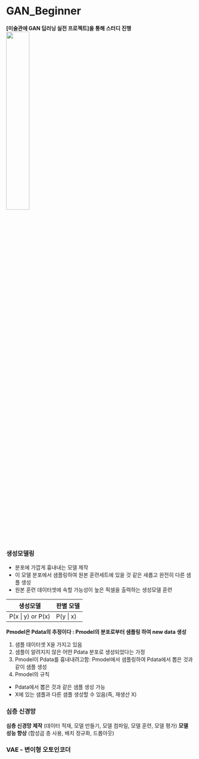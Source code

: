 # GAN_Beginner 
**[미술관에 GAN 딥러닝 실전 프로젝트]을 통해 스터디 진행** <br>
<img src="https://user-images.githubusercontent.com/72767245/98833307-36944580-2481-11eb-8c58-5bb9d022ca67.png" width="35%">

### 생성모델링
- 분포에 가깝게 흉내내는 모델 제작
- 이 모델 분포에서 샘플링하여 원본 훈련세트에 있을 것 같은 새롭고 완전히 다른 샘플 생성
- 원본 훈련 데이터셋에 속할 가능성이 높은 픽셀을 출력하는 생성모델 훈련

생성모델 | 판별 모델
------------ | -------------
 P(x &#124; y) or P(x) | P(y &#124; x)

**Pmodel은 Pdata의 추정이다 : Pmodel의 분포로부터 샘플링 하여 new data 생성**
1. 샘플 데이터셋 X을 가지고 있음
2. 샘플이 알려지지 않은 어떤 Pdata 분포로 생성되었다는 가정
3. Pmodel이 Pdata를 흉내내려고함: Pmodel에서 샘플링하여 Pdata에서 뽑은 것과 같이 샘플 생성
4. Pmodel의 규칙
 - Pdata에서 뽑은 것과 같은 샘플 생성 가능
 - X에 있는 샘플과 다른 샘플 생성할 수 있음(즉, 재생산 X)
 
### 심층 신경망
**심층 신경망 제작**
(데이터 적재, 모델 만들기, 모델 컴파일, 모델 훈련, 모델 평가)
 **모델 성능 향상**
(합성곱 층 사용, 배치 정규화, 드롭아웃)

### VAE - 변이형 오토인코더
